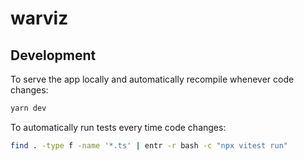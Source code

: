 # warviz

## Development

To serve the app locally and automatically recompile whenever code changes:

```bash
yarn dev
```

To automatically run tests every time code changes:

```bash
find . -type f -name '*.ts' | entr -r bash -c "npx vitest run"
```
